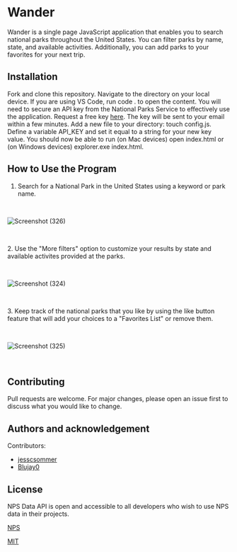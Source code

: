 # **Wander**

Wander is a single page JavaScript application that enables you to search national parks throughout the United States. You can filter parks by name, state, and available activities. Additionally, you can add parks to your favorites for your next trip.

## **Installation**
Fork and clone this repository. Navigate to the directory on your local device. If you are using VS Code, run code . to open the content. You will need to secure an API key from the National Parks Service to effectively use the application. Request a free key [here](https://www.nps.gov/subjects/developer/get-started.htm). The key will be sent to your email within a few minutes. Add a new file to your directory: touch config.js. Define a variable API_KEY and set it equal to a string for your new key value. You should now be able to run (on Mac devices) open index.html or (on Windows devices) explorer.exe index.html.

## **How to Use the Program**
1. Search for a National Park in the United States using a keyword or park name.
<p>&nbsp;</p>

![Screenshot (326)](https://user-images.githubusercontent.com/102722125/234734874-d0ea33f7-64b9-4505-802b-b7d1d3383f4a.png)

<p>&nbsp;</p>
2. Use the "More filters" option to customize your results by state and available activites provided at the parks.
<p>&nbsp;</p>

![Screenshot (324)](https://user-images.githubusercontent.com/102722125/234736880-44bc4767-3935-4d68-869a-7975862bc9aa.png)

<p>&nbsp;</p>
3. Keep track of the national parks that you like by using the like button feature that will add your choices to a "Favorites List" or remove them.
<p>&nbsp;</p>

![Screenshot (325)](https://user-images.githubusercontent.com/102722125/234736748-87440010-144e-44cb-a690-ace10dd16239.png)

<p>&nbsp;</p>

## **Contributing**
Pull requests are welcome. For major changes, please open an issue first to discuss what you would like to change.

## **Authors and acknowledgement**
Contributors:
* [jesscsommer](https://github.com/jesscsommer)
* [Blujay0](https://github.com/Blujay0)

## **License**
NPS Data API is open and accessible to all developers who wish to use NPS data in their projects.

[NPS](https://www.nps.gov/subjects/digital/nps-data-api.htm)

[MIT](https://choosealicense.com/licenses/mit/)
